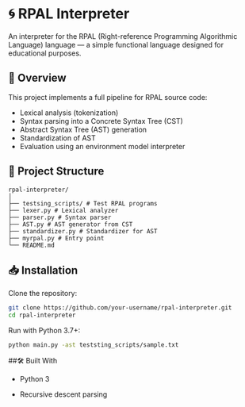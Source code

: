 # 🌀 RPAL Interpreter

An interpreter for the RPAL (Right-reference Programming Algorithmic Language) language — a simple functional language designed for educational purposes.

## 🚀 Overview

This project implements a full pipeline for RPAL source code:
- Lexical analysis (tokenization)
- Syntax parsing into a Concrete Syntax Tree (CST)
- Abstract Syntax Tree (AST) generation
- Standardization of AST
- Evaluation using an environment model interpreter

## 📂 Project Structure
```
rpal-interpreter/
│
├── testsing_scripts/ # Test RPAL programs
├── lexer.py # Lexical analyzer
├── parser.py # Syntax parser
├── AST.py # AST generator from CST
├── standardizer.py # Standardizer for AST
├── myrpal.py # Entry point
└── README.md
```


## 📥 Installation

Clone the repository:

```bash
git clone https://github.com/your-username/rpal-interpreter.git
cd rpal-interpreter
```

Run with Python 3.7+:

```bash
python main.py -ast teststing_scripts/sample.txt
```

##🛠 Built With
- Python 3

- Recursive descent parsing
